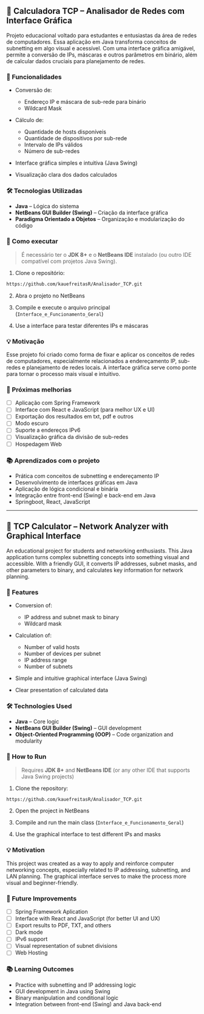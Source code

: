 ## 🧠 Calculadora TCP – Analisador de Redes com Interface Gráfica

Projeto educacional voltado para estudantes e entusiastas da área de redes de computadores. Essa aplicação em Java transforma conceitos de subnetting em algo visual e acessível. Com uma interface gráfica amigável, permite a conversão de IPs, máscaras e outros parâmetros em binário, além de calcular dados cruciais para planejamento de redes.

### 🎯 Funcionalidades

* Conversão de:

  * Endereço IP e máscara de sub-rede para binário
  * Wildcard Mask
* Cálculo de:

  * Quantidade de hosts disponíveis
  * Quantidade de dispositivos por sub-rede
  * Intervalo de IPs válidos
  * Número de sub-redes
* Interface gráfica simples e intuitiva (Java Swing)
* Visualização clara dos dados calculados

### 🛠️ Tecnologias Utilizadas

* **Java** – Lógica do sistema
* **NetBeans GUI Builder (Swing)** – Criação da interface gráfica
* **Paradigma Orientado a Objetos** – Organização e modularização do código

### 🚀 Como executar

> É necessário ter o **JDK 8+** e o **NetBeans IDE** instalado (ou outro IDE compatível com projetos Java Swing).

1. Clone o repositório:

```bash
https://github.com/kauefreitasR/Analisador_TCP.git
```

2. Abra o projeto no NetBeans

3. Compile e execute o arquivo principal (`Interface_e_Funcionamento_Geral`)

4. Use a interface para testar diferentes IPs e máscaras

### 💡 Motivação

Esse projeto foi criado como forma de fixar e aplicar os conceitos de redes de computadores, especialmente relacionados a endereçamento IP, sub-redes e planejamento de redes locais. A interface gráfica serve como ponte para tornar o processo mais visual e intuitivo.

### 🧪 Próximas melhorias

* [ ] Aplicação com Spring Framework 
* [ ] Interface com React e JavaScript (para melhor UX e UI)
* [ ] Exportação dos resultados em txt, pdf e outros
* [ ] Modo escuro
* [ ] Suporte a endereços IPv6
* [ ] Visualização gráfica da divisão de sub-redes
* [ ] Hospedagem Web

### 📚 Aprendizados com o projeto

* Prática com conceitos de subnetting e endereçamento IP
* Desenvolvimento de interfaces gráficas em Java
* Aplicação de lógica condicional e binária
* Integração entre front-end (Swing) e back-end em Java
* Springboot, React, JavaScript 

---

## 🧠 TCP Calculator – Network Analyzer with Graphical Interface

An educational project for students and networking enthusiasts. This Java application turns complex subnetting concepts into something visual and accessible. With a friendly GUI, it converts IP addresses, subnet masks, and other parameters to binary, and calculates key information for network planning.

### 🎯 Features

* Conversion of:

  * IP address and subnet mask to binary
  * Wildcard mask
* Calculation of:

  * Number of valid hosts
  * Number of devices per subnet
  * IP address range
  * Number of subnets
* Simple and intuitive graphical interface (Java Swing)
* Clear presentation of calculated data

### 🛠️ Technologies Used

* **Java** – Core logic
* **NetBeans GUI Builder (Swing)** – GUI development
* **Object-Oriented Programming (OOP)** – Code organization and modularity

### 🚀 How to Run

> Requires **JDK 8+** and **NetBeans IDE** (or any other IDE that supports Java Swing projects)

1. Clone the repository:

```bash
https://github.com/kauefreitasR/Analisador_TCP.git
```

2. Open the project in NetBeans

3. Compile and run the main class (`Interface_e_Funcionamento_Geral`)

4. Use the graphical interface to test different IPs and masks

### 💡 Motivation

This project was created as a way to apply and reinforce computer networking concepts, especially related to IP addressing, subnetting, and LAN planning. The graphical interface serves to make the process more visual and beginner-friendly.

### 🧪 Future Improvements

* [ ] Spring Framework Aplication
* [ ] Interface with React and JavaScript (for better UI and UX)
* [ ] Export results to PDF, TXT, and others
* [ ] Dark mode
* [ ] IPv6 support
* [ ] Visual representation of subnet divisions
* [ ] Web Hosting

### 📚 Learning Outcomes

* Practice with subnetting and IP addressing logic
* GUI development in Java using Swing
* Binary manipulation and conditional logic
* Integration between front-end (Swing) and Java back-end
